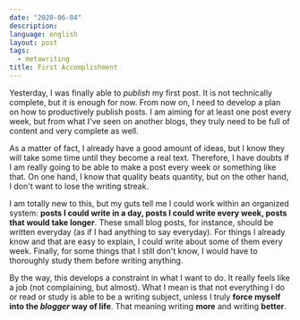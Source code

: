 ```yaml
---
date: "2020-06-04"
description:
language: english
layout: post
tags:
  - metawriting
title: First Accomplishment
---
```


Yesterday, I was finally able to _publish_ my first post. It is not technically complete, but it is enough for now. From now on, I need to develop a plan on how to productively publish posts. I am aiming for at least one post every week, but from what I've seen on another blogs, they truly need to be full of content and very complete as well.

As a matter of fact, I already have a good amount of ideas, but I know they will take some time until they become a real text. Therefore, I have doubts if I am really going to be able to make a post every week or something like that. On one hand, I know that quality beats quantity, but on the other hand, I don't want to lose the writing streak.

I am totally new to this, but my guts tell me I could work within an organized system: **posts I could write in a day, posts I could write every week, posts that would take longer**. These small blog posts, for instance, should be written everyday (as if I had anything to say everyday). For things I already know and that are easy to explain, I could write about some of them every week. Finally, for some things that I still don't know, I would have to thoroughly study them before writing anything.

By the way, this develops a constraint in what I want to do. It really feels like a job (not complaining, but almost). What I mean is that not everything I do or read or study is able to be a writing subject, unless I truly **force myself into the _blogger_ way of life**. That meaning writing **more** and writing **better**.
